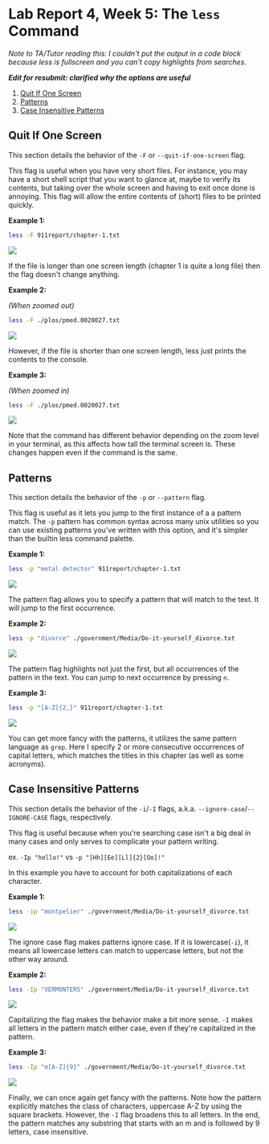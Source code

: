 # Lab Report 4, Week 5: The `less` Command

_Note to TA/Tutor reading this: I couldn't put the output in a code block because less is fullscreen and you can't copy highlights from searches._

**_Edit for resubmit: clarified why the options are useful_**

1. [Quit If One Screen](#quit-if-one-screen)
2. [Patterns](#patterns)
3. [Case Insensitive Patterns](#case-insensitive-patterns)

## Quit If One Screen

This section details the behavior of the `-F` or `--quit-if-one-screen` flag.

This flag is useful when you have very short files. For instance, you may have a short shell script that you want to glance at, maybe to verify its contents, but taking over the whole screen and having to exit once done is annoying. This flag will allow the entire contents of (short) files to be printed quickly.

**Example 1:**

```bash
less -F 911report/chapter-1.txt
```

![](Lab-4-Images/Quit1.GIF)

If the file is longer than one screen length (chapter 1 is quite a long file) then the flag doesn't change anything.

**Example 2:**

_(When zoomed out)_

```bash
less -F ./plos/pmed.0020027.txt
```

![](Lab-4-Images/Quit2.GIF)

However, if the file is shorter than one screen length, less just prints the contents to the console.

**Example 3:**

_(When zoomed in)_

```bash
less -F ./plos/pmed.0020027.txt
```

![](Lab-4-Images/Quit3.GIF)

Note that the command has different behavior depending on the zoom level in your terminal, as this affects how tall the terminal screen is. These changes happen even if the command is the same.

## Patterns

This section details the behavior of the `-p` or `--pattern` flag.

This flag is useful as it lets you jump to the first instance of a a pattern match. The `-p` pattern has common syntax across many unix utilities so you can use existing patterns you've written with this option, and it's simpler than the builtin less command palette.

**Example 1:**

```bash
less -p "metal detector" 911report/chapter-1.txt
```

![](Lab-4-Images/Search1.GIF)

The pattern flag allows you to specify a pattern that will match to the text. It will jump to the first occurrence.

**Example 2:**

```bash
less -p "divorce" ./government/Media/Do-it-yourself_divorce.txt
```

![](Lab-4-Images/Search2.GIF)

The pattern flag highlights not just the first, but all occurrences of the pattern in the text. You can jump to next occurrence by pressing `n`.

**Example 3:**

```bash
less -p "[A-Z]{2,}" 911report/chapter-1.txt
```

![](Lab-4-Images/Search3.GIF)

You can get more fancy with the patterns, it utilizes the same pattern language as `grep`. Here I specify 2 or more consecutive occurrences of capital letters, which matches the titles in this chapter (as well as some acronyms).

## Case Insensitive Patterns

This section details the behavior of the `-i`/`-I` flags, a.k.a. `--ignore-case`/`--IGNORE-CASE` flags, respectively.

This flag is useful because when you're searching case isn't a big deal in many cases and only serves to complicate your pattern writing.

ex. `-Ip "hello!"` vs `-p "[Hh][Ee][Ll]{2}[Oo]!"`

In this example you have to account for both capitalizations of each character.

**Example 1:**

```bash
less -ip "montpelier" ./government/Media/Do-it-yourself_divorce.txt
```

![](Lab-4-Images/Case1.GIF)

The ignore case flag makes patterns ignore case. If it is lowercase(`-i`), it means all lowercase letters can match to uppercase letters, but not the other way around.

**Example 2:**

```bash
less -Ip "VERMONTERS" ./government/Media/Do-it-yourself_divorce.txt
```

![](Lab-4-Images/Case2.GIF)

Capitalizing the flag makes the behavior make a bit more sense. `-I` makes all letters in the pattern match either case, even if they're capitalized in the pattern.

**Example 3:**

```bash
less -Ip "m[A-Z]{9}" ./government/Media/Do-it-yourself_divorce.txt
```

![](Lab-4-Images/Case3.GIF)

Finally, we can once again get fancy with the patterns. Note how the pattern explicitly matches the class of characters, uppercase A-Z by using the square brackets. However, the `-I` flag broadens this to all letters. In the end, the pattern matches any substring that starts with an m and is followed by 9 letters, case insensitive.
